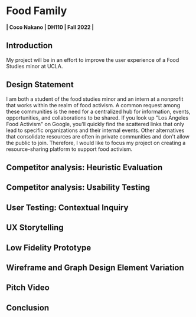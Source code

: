 # Food Family

**| Coco Nakano | DH110 | Fall 2022 |**

## Introduction

My project will be in an effort to improve the user experience of a Food Studies minor at UCLA.

## Design Statement
I am both a student of the food studies minor and an intern at a nonprofit that works within the realm of food activism. A common request among these communities is the need for a centralized hub for information, events, opportunities, and collaborations to be shared. If you look up "Los Angeles Food Activism" on Google, you'll quickly find the scattered links that only lead to specific organizations and their internal events. Other alternatives that consolidate resources are often in private communities and don't allow the public to join. Therefore, I would like to focus my project on creating a resource-sharing platform to support food activism.

## Competitor analysis: Heuristic Evaluation

## Competitor analysis: Usability Testing

## User Testing: Contextual Inquiry

## UX Storytelling

## Low Fidelity Prototype

## Wireframe and Graph Design Element Variation

## Pitch Video

## Conclusion

